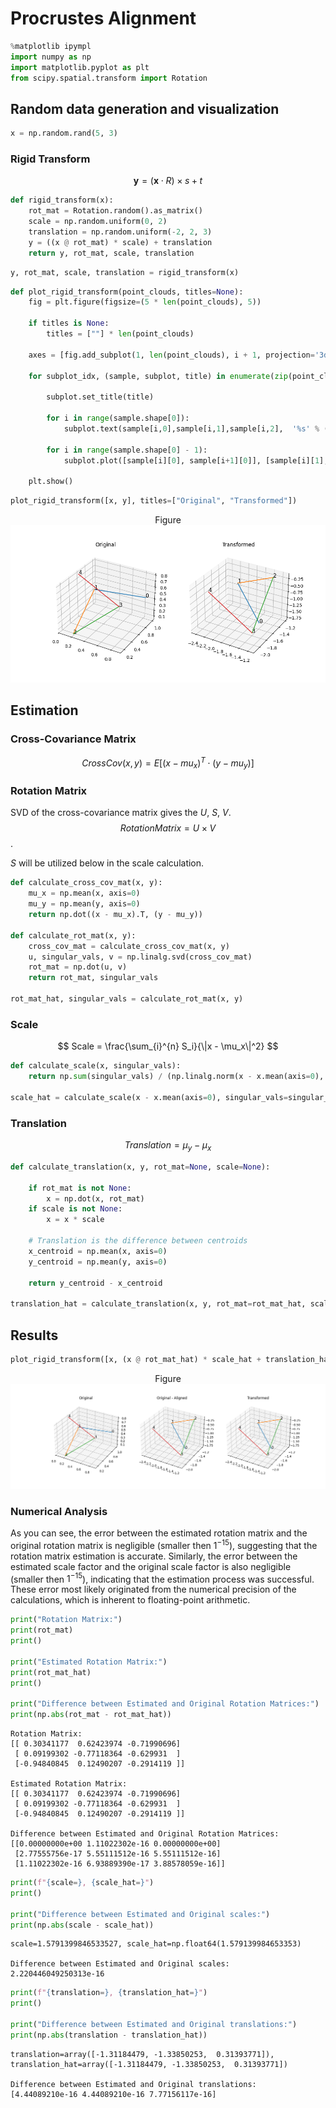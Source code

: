 # Procrustes Alignment


```python
%matplotlib ipympl
import numpy as np
import matplotlib.pyplot as plt
from scipy.spatial.transform import Rotation
```

## Random data generation and visualization


```python
x = np.random.rand(5, 3)
```

### Rigid Transform
$$
\mathbf{y} = (\mathbf{x} \cdot R) \times s + t
$$


```python
def rigid_transform(x):
    rot_mat = Rotation.random().as_matrix()
    scale = np.random.uniform(0, 2)
    translation = np.random.uniform(-2, 2, 3)
    y = ((x @ rot_mat) * scale) + translation
    return y, rot_mat, scale, translation
```


```python
y, rot_mat, scale, translation = rigid_transform(x)
```


```python
def plot_rigid_transform(point_clouds, titles=None):
    fig = plt.figure(figsize=(5 * len(point_clouds), 5))

    if titles is None:
        titles = [""] * len(point_clouds)

    axes = [fig.add_subplot(1, len(point_clouds), i + 1, projection='3d') for i in range(len(point_clouds))]
    
    for subplot_idx, (sample, subplot, title) in enumerate(zip(point_clouds, axes, titles)):

        subplot.set_title(title)

        for i in range(sample.shape[0]):
            subplot.text(sample[i,0],sample[i,1],sample[i,2],  '%s' % (str(i)), size=12, zorder=1, color='k')

        for i in range(sample.shape[0] - 1):
            subplot.plot([sample[i][0], sample[i+1][0]], [sample[i][1], sample[i+1][1]], [sample[i][2], sample[i+1][2]])

    plt.show()
```


```python
plot_rigid_transform([x, y], titles=["Original", "Transformed"])
```



<div style="display: inline-block;">
    <div class="jupyter-widgets widget-label" style="text-align: center;">
        Figure
    </div>
    <img src="./assets/README_8_0.png">
</div>



## Estimation

### Cross-Covariance Matrix
$$
CrossCov(x,y) = E[(x - mu_x)^T \cdot (y - mu_y)]
$$

### Rotation Matrix
SVD of the cross-covariance matrix gives the $U$, $S$, $V$.
$$
Rotation Matrix = U \times V
$$.

$S$ will be utilized below in the scale calculation.


```python
def calculate_cross_cov_mat(x, y):
    mu_x = np.mean(x, axis=0)
    mu_y = np.mean(y, axis=0)
    return np.dot((x - mu_x).T, (y - mu_y))

def calculate_rot_mat(x, y):
    cross_cov_mat = calculate_cross_cov_mat(x, y)
    u, singular_vals, v = np.linalg.svd(cross_cov_mat)
    rot_mat = np.dot(u, v)
    return rot_mat, singular_vals

rot_mat_hat, singular_vals = calculate_rot_mat(x, y)
```

### Scale
$$
Scale = \frac{\sum_{i}^{n} S_i}{\|x - \mu_x\|^2}
$$


```python
def calculate_scale(x, singular_vals):
    return np.sum(singular_vals) / (np.linalg.norm(x - x.mean(axis=0), ord="fro") ** 2)

scale_hat = calculate_scale(x - x.mean(axis=0), singular_vals=singular_vals)
```

### Translation

$$
Translation = \mu_y - \mu_x
$$


```python
def calculate_translation(x, y, rot_mat=None, scale=None):

    if rot_mat is not None:
        x = np.dot(x, rot_mat)
    if scale is not None:
        x = x * scale

    # Translation is the difference between centroids
    x_centroid = np.mean(x, axis=0)
    y_centroid = np.mean(y, axis=0)
    
    return y_centroid - x_centroid

translation_hat = calculate_translation(x, y, rot_mat=rot_mat_hat, scale=scale_hat)
```

## Results


```python
plot_rigid_transform([x, (x @ rot_mat_hat) * scale_hat + translation_hat, y], titles=["Original", "Original - Aligned", "Transformed"])
```



<div style="display: inline-block;">
    <div class="jupyter-widgets widget-label" style="text-align: center;">
        Figure
    </div>
    <img src="./assets/README_16_0.png">
</div>



### Numerical Analysis

As you can see, the error between the estimated rotation matrix and the original rotation matrix is negligible (smaller then $1^{-15}$), suggesting that the rotation matrix estimation is accurate. Similarly, the error between the estimated scale factor and the original scale factor is also negligible (smaller then $1^{-15}$), indicating that the estimation process was successful. These error most likely originated from the numerical precision of the calculations, which is inherent to floating-point arithmetic.


```python
print("Rotation Matrix:")
print(rot_mat)
print()

print("Estimated Rotation Matrix:")
print(rot_mat_hat)
print()

print("Difference between Estimated and Original Rotation Matrices:")
print(np.abs(rot_mat - rot_mat_hat))
```

    Rotation Matrix:
    [[ 0.30341177  0.62423974 -0.71990696]
     [ 0.09199302 -0.77118364 -0.629931  ]
     [-0.94840845  0.12490207 -0.2914119 ]]
    
    Estimated Rotation Matrix:
    [[ 0.30341177  0.62423974 -0.71990696]
     [ 0.09199302 -0.77118364 -0.629931  ]
     [-0.94840845  0.12490207 -0.2914119 ]]
    
    Difference between Estimated and Original Rotation Matrices:
    [[0.00000000e+00 1.11022302e-16 0.00000000e+00]
     [2.77555756e-17 5.55111512e-16 5.55111512e-16]
     [1.11022302e-16 6.93889390e-17 3.88578059e-16]]



```python
print(f"{scale=}, {scale_hat=}")
print()

print("Difference between Estimated and Original scales:")
print(np.abs(scale - scale_hat))
```

    scale=1.5791399846533527, scale_hat=np.float64(1.579139984653353)
    
    Difference between Estimated and Original scales:
    2.220446049250313e-16



```python
print(f"{translation=}, {translation_hat=}")
print()

print("Difference between Estimated and Original translations:")
print(np.abs(translation - translation_hat))
```

    translation=array([-1.31184479, -1.33850253,  0.31393771]), translation_hat=array([-1.31184479, -1.33850253,  0.31393771])
    
    Difference between Estimated and Original translations:
    [4.44089210e-16 4.44089210e-16 7.77156117e-16]

